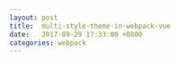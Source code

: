 ```yaml
---
layout: post
title:  multi-style-theme-in-webpack-vue
date:   2017-09-29 17:33:00 +0800
categories: webpack
---
```

